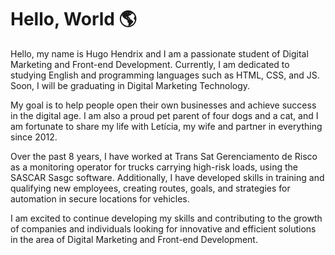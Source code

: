 <h1> Hello, World 🌎</h1>

Hello, my name is Hugo Hendrix and I am a passionate student of Digital Marketing and Front-end Development. Currently, I am dedicated to studying English and programming languages such as HTML, CSS, and JS. Soon, I will be graduating in Digital Marketing Technology.

My goal is to help people open their own businesses and achieve success in the digital age. I am also a proud pet parent of four dogs and a cat, and I am fortunate to share my life with Letícia, my wife and partner in everything since 2012.

Over the past 8 years, I have worked at Trans Sat Gerenciamento de Risco as a monitoring operator for trucks carrying high-risk loads, using the SASCAR Sasgc software. Additionally, I have developed skills in training and qualifying new employees, creating routes, goals, and strategies for automation in secure locations for vehicles.

I am excited to continue developing my skills and contributing to the growth of companies and individuals looking for innovative and efficient solutions in the area of Digital Marketing and Front-end Development.
